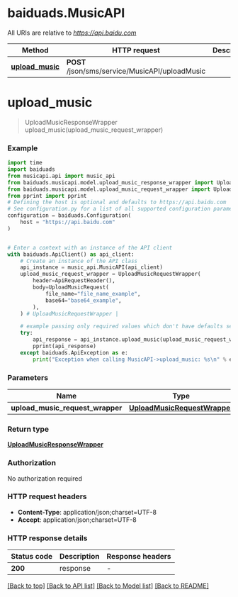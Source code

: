 # baiduads.MusicAPI

All URIs are relative to *https://api.baidu.com*

Method | HTTP request | Description
------------- | ------------- | -------------
[**upload_music**](MusicAPI.md#upload_music) | **POST** /json/sms/service/MusicAPI/uploadMusic | 


# **upload_music**
> UploadMusicResponseWrapper upload_music(upload_music_request_wrapper)



### Example


```python
import time
import baiduads
from musicapi.api import music_api
from baiduads.musicapi.model.upload_music_response_wrapper import UploadMusicResponseWrapper
from baiduads.musicapi.model.upload_music_request_wrapper import UploadMusicRequestWrapper
from pprint import pprint
# Defining the host is optional and defaults to https://api.baidu.com
# See configuration.py for a list of all supported configuration parameters.
configuration = baiduads.Configuration(
    host = "https://api.baidu.com"
)


# Enter a context with an instance of the API client
with baiduads.ApiClient() as api_client:
    # Create an instance of the API class
    api_instance = music_api.MusicAPI(api_client)
    upload_music_request_wrapper = UploadMusicRequestWrapper(
        header=ApiRequestHeader(),
        body=UploadMusicRequest(
            file_name="file_name_example",
            base64="base64_example",
        ),
    ) # UploadMusicRequestWrapper | 

    # example passing only required values which don't have defaults set
    try:
        api_response = api_instance.upload_music(upload_music_request_wrapper)
        pprint(api_response)
    except baiduads.ApiException as e:
        print("Exception when calling MusicAPI->upload_music: %s\n" % e)
```


### Parameters

Name | Type | Description  | Notes
------------- | ------------- | ------------- | -------------
 **upload_music_request_wrapper** | [**UploadMusicRequestWrapper**](UploadMusicRequestWrapper.md)|  |

### Return type

[**UploadMusicResponseWrapper**](UploadMusicResponseWrapper.md)

### Authorization

No authorization required

### HTTP request headers

 - **Content-Type**: application/json;charset=UTF-8
 - **Accept**: application/json;charset=UTF-8


### HTTP response details

| Status code | Description | Response headers |
|-------------|-------------|------------------|
**200** | response |  -  |

[[Back to top]](#) [[Back to API list]](../README.md#documentation-for-api-endpoints) [[Back to Model list]](../README.md#documentation-for-models) [[Back to README]](../README.md)

